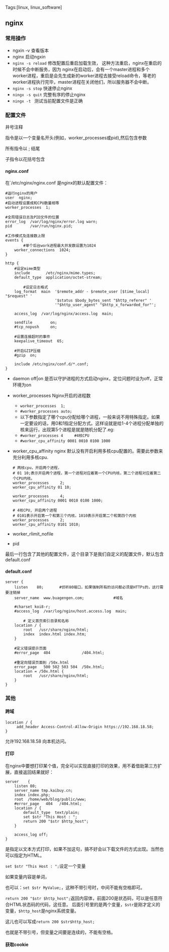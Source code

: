 Tags:[linux, linux_software]

## nginx

### 常用操作

* ngxin  -v  查看版本
* nginx    启动ngxin
* `nginx -s reload`    修改配置后重启加载生效， 这种方法重启，nginx在重启的时候不会中断服务，因为  nginx在启动后，会有一个master进程和多个worker进程，重启是会先生成新的worker进程去接受reload命令，等老的worker进程执行完毕，master进程在关闭他们，所以服务器不会中断。
* `nginx -s stop`   快速停止nginx 
* `ningx -s quit`   完整有序的停止nginx
* `ningx -t `   测试当前配置文件是正确

### 配置文件



井号注释

指令是以一个变量名开头(例如，worker_processes或pid),然后包含参数

所有指令以 ; 结尾

子指令以花括号包含



#### nginx.conf

在`/etc/nginx/nginx.conf 是nginx的默认配置文件：

```nginx
#运行nginx的用户
user  nginx;
#启动进程设置成和CPU数量相等
worker_processes  1;

#全局错误日志及PID文件的位置
error_log  /var/log/nginx/error.log warn;
pid        /var/run/nginx.pid;

#工作模式及连接数上限
events {
        #单个后台work进程最大并发数设置为1024
    worker_connections  1024;
}

http {
    #设定mime类型
    include       /etc/nginx/mime.types;
    default_type  application/octet-stream;

        #设定日志格式
    log_format  main  '$remote_addr - $remote_user [$time_local] "$request" '
                      '$status $body_bytes_sent "$http_referer" '
                      '"$http_user_agent" "$http_x_forwarded_for"';

    access_log  /var/log/nginx/access.log  main;

    sendfile        on;
    #tcp_nopush     on;

    #设置连接超时的事件
    keepalive_timeout  65;

    #开启GZIP压缩
    #gzip  on;

    include /etc/nginx/conf.d/*.conf;
}
```



- daemon off|on  是否以守护进程的方式启动nginx，定位问题时设为off，正常环境为on

- worker_processes Nginx开启的进程数 

  - `worker_processes  1;`
  - `#worker_processes auto;`
  - 以下参数指定了哪个cpu分配给哪个进程，一般来说不用特殊指定。如果一定要设的话，用0和1指定分配方式。这样设就是给1-4个进程分配单独的核来运行，出现第5个进程是就是随机分配了.eg:
  - `#worker_processes 4     #4核CPU `
  - `#worker_cpu_affinity 0001 0010 0100 1000`

- worker_cpu_affinity  nginx 默认没有开启利用多核cpu配置的。需要此参数来充分利用多核cpu.

  ```nginx
  # 两核cpu，开启两个进程，
  # 01 10;表示开启两个进程，第一个进程对应着第一个CPU内核，第二个进程对应着第二个CPU内核。
  worker_processes     2;
  worker_cpu_affinity 01 10;
  
  worker_processes     4;
  worker_cpu_affinity 0001 0010 0100 1000;
  
  # 4核CPU, 开启两个进程
  # 0101表示开启第一个和第三个内核，1010表示开启第二个和第四个内核
  worker_processes     2;
  worker_cpu_affinity 0101 1010;
  ```

- worker_rlimit_nofile

- pid



最后一行包含了其他的配置文件，这个目录下是我们自定义的配置文件，默认包含default.conf


#### default.conf

```nginx
server {
    listen    80;       #侦听80端口，如果强制所有的访问都必须是HTTPs的，这行需要注销掉
    server_name  www.buagengen.com;             #域名

    #charset koi8-r;
    #access_log  /var/log/nginx/host.access.log  main;

        # 定义首页索引目录和名称
    location / {
        root   /usr/share/nginx/html;
        index  index.html index.htm;
    }

    #定义错误提示页面
    #error_page  404              /404.html;

    #重定向错误页面到 /50x.html
    error_page   500 502 503 504  /50x.html;
    location = /50x.html {
        root   /usr/share/nginx/html;
    }
}
```



### 其他

#### 跨域

```
location / {
     add_header Access-Control-Allow-Origin https://192.168.18.58;
}
```

允许192.168.18.58 向本机访问。

#### 打印

在nginx中要想打印某个值，完全可以实现直接打印的效果，用不着借助第三方扩展，直接返回结果就好：

```nginx
server    {
    listen 80;
    server_name tmp.kaibuy.cn;
    index index.php;
    root  /home/web/blog/public/www;
    #error_page   404   /404.html;
    location / {
        default_type  text/plain;   
        set $str "This Host : ";
        return 200 "$str $http_host";
    }

    access_log off;
}
```

是指定以文本方式打印，如果不加这句，搞不好会以下载文件的方式出现。当然也可以指定为HTML。

`set $str "This Host : ";`设定一个变量

如果变量内容是单词，

也可以：`set $str MyValue;`，这种不带引号时，中间不能有空格即可。 

`return 200 "$str $http_host";`返回内容体，前面200是状态码，可以是任意符合HTML状态码的代码，这任意。
后面引号里的是两个变量，`$str`是刚才定义的变量，`$http_host`是nginx系统变量。

这儿也可以写成`return 200 $str$http_host;`

也就是不带引号，但变量之间要是连续的，不能有空格。

#### 获取cookie
